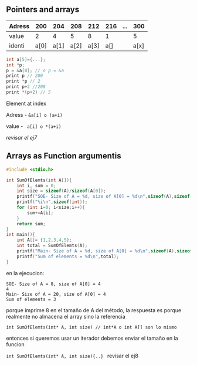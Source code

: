 <!--22:03-->
## Pointers and arrays


| Adress | 200  | 204  | 208  | 212  | 216 | ... | 300  |
|--------|------|------|------|------|-----|-----|------|
| value  | 2    | 4    | 5    | 8    | 1   |     | 5    |
| identi | a[0] | a[1] | a[2] | a[3] | a[] |     | a[x] |


```C
int a[5]={...};
int *p;
p = &a[0]; // o p = &a
print p // 200 
print *p // 2
print p+2 //208
print *(p+2) // 5
```
Element at index

Adress - `&a[i] o (a+i)` 

value  - ` a[i] o *(a+i)`

*revisar el ej7*

## Arrays as Function argumentis

```C
#include <stdio.h>

int SumOfElemts(int A[]){
    int i, sum = 0;
    int size = sizeof(A)/sizeof(A[0]);
    printf("SOE- Size of A = %d, size of A[0] = %d\n",sizeof(A),sizeof(A[0]));
    printf("%i\n",sizeof(int));
    for (int i=0; i<size;i++){
        sum+=A[i];
    }
    return sum;
}
int main(){
    int A[]= {1,2,3,4,5};
    int total = SumOfElemts(A);
    printf("Main- Size of A = %d, size of A[0] = %d\n",sizeof(A),sizeof(A[0]));
    printf("Sum of elements = %d\n",total);
}

```

en la ejecucion: 
```
SOE- Size of A = 8, size of A[0] = 4
4
Main- Size of A = 20, size of A[0] = 4
Sum of elements = 3
```
<!--23:30-->

porque imprime 8 en el tamaño de A del método, la respuesta es porque realmente no almacena el array sino la referencia 

`int SumOfElemts(int* A, int size) // int*A o int A[] son lo mismo`

entonces si queremos usar un iterador debemos enviar el tamaño en la funcion

`int SumOfElemts(int* A, int size){..} `
revisar el ej8


